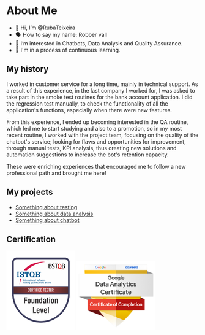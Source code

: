 # About Me
- 👋 Hi, I’m @RubaTeixeira
- 🗣️ How to say my name: Robber vall
- 👀 I’m interested in Chatbots, Data Analysis and Quality Assurance.
- 🌱 I'm in a process of continuous learning.

## My history
I worked in customer service for a long time, mainly in technical support. As a result of this experience, in the last company I worked for, I was asked to take part in the smoke test routines for the bank account application. I did the regression test manually, to check the functionality of all the application's functions, especially when there were new features.

From this experience, I ended up becoming interested in the QA routine, which led me to start studying and also to a promotion, so in my most recent routine, I worked with the project team, focusing on the quality of the chatbot's service; looking for flaws and opportunities for improvement, through manual tests, KPI analysis, thus creating new solutions and automation suggestions to increase the bot's retention capacity.

These were enriching experiences that encouraged me to follow a new professional path and brought me here!

## My projects
- [Something about testing](https://github.com/RubaTeixeira/Something-about-testing)
- [Something about data analysis](https://github.com/RubaTeixeira/R_projects)
- [Something about chatbot](https://github.com/RubaTeixeira/Detective_Chatbot_Project)

## Certification
![ISTQBCertification](stamp-ctfl.png)
![GoogleDACertification](GCC_badge_DA.png)
